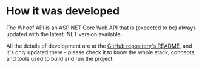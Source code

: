 # How it was developed

The Whoof API is an ASP.NET Core Web API that is (expected to be) always updated with the latest .NET version available.

All the details of development are at the [GitHub repository's README](https://github.com/graduenz/whoof-aspnetcore/blob/main/README.md), and it's only updated there - please check it to know the whole stack, concepts, and tools used to build and run the project.
